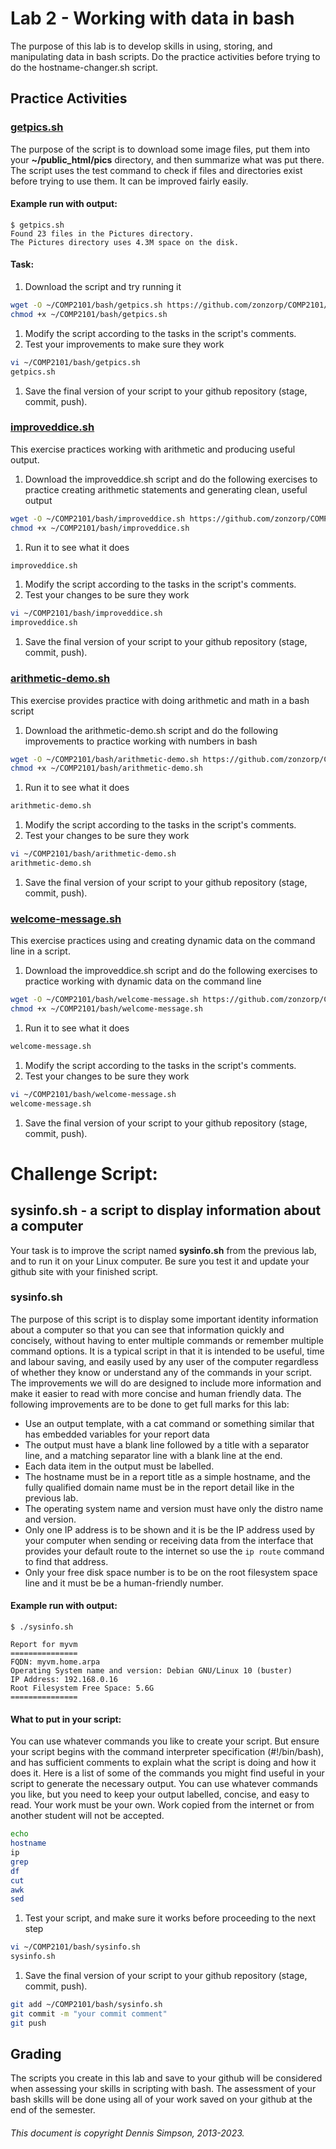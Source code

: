 # Lab 2 - Working with data in bash
The purpose of this lab is to develop skills in using, storing, and manipulating data in bash scripts. Do the practice activities before trying to do the hostname-changer.sh script.

## Practice Activities

### [getpics.sh](scripts-lab2/getpics.sh)
The purpose of the script is to download some image files, put them into your **~/public_html/pics** directory, and then summarize what was put there. The script uses the test command to check if files and directories exist before trying to use them. It can be improved fairly easily.

#### Example run with output:
```
$ getpics.sh
Found 23 files in the Pictures directory.
The Pictures directory uses 4.3M space on the disk.
```
#### Task:
1. Download the script and try running it
```bash
wget -O ~/COMP2101/bash/getpics.sh https://github.com/zonzorp/COMP2101/raw/main/Labs/bash/scripts-lab2/getpics.sh
chmod +x ~/COMP2101/bash/getpics.sh
```
1. Modify the script according to the tasks in the script's comments.
1. Test your improvements to make sure they work
```bash
vi ~/COMP2101/bash/getpics.sh
getpics.sh
```
1. Save the final version of your script to your github repository (stage, commit, push).

### [improveddice.sh](scripts-lab2/improveddice.sh)
This exercise practices working with arithmetic and producing useful output.
1. Download the improveddice.sh script and do the following exercises to practice creating arithmetic statements and generating clean, useful output
```bash
wget -O ~/COMP2101/bash/improveddice.sh https://github.com/zonzorp/COMP2101/raw/main/Labs/bash/scripts-lab2/improveddice.sh
chmod +x ~/COMP2101/bash/improveddice.sh
```
1. Run it to see what it does
```bash
improveddice.sh
```
1. Modify the script according to the tasks in the script's comments.
1. Test your changes to be sure they work
```bash
vi ~/COMP2101/bash/improveddice.sh
improveddice.sh
```
1. Save the final version of your script to your github repository (stage, commit, push).

### [arithmetic-demo.sh](scripts-lab2/arithmetic-demo.sh)
This exercise provides practice with doing arithmetic and math in a bash script
1. Download the arithmetic-demo.sh script and do the following improvements to practice working with numbers in bash
```bash
wget -O ~/COMP2101/bash/arithmetic-demo.sh https://github.com/zonzorp/COMP2101/raw/main/Labs/bash/scripts-lab2/arithmetic-demo.sh
chmod +x ~/COMP2101/bash/arithmetic-demo.sh
```
1. Run it to see what it does
```bash
arithmetic-demo.sh
```
1. Modify the script according to the tasks in the script's comments.
1. Test your changes to be sure they work
```bash
vi ~/COMP2101/bash/arithmetic-demo.sh
arithmetic-demo.sh
```
1. Save the final version of your script to your github repository (stage, commit, push).

### [welcome-message.sh](scripts-lab2/welcome-example.sh)
This exercise practices using and creating dynamic data on the command line in a script.
1. Download the improveddice.sh script and do the following exercises to practice working with dynamic data on the command line
```bash
wget -O ~/COMP2101/bash/welcome-message.sh https://github.com/zonzorp/COMP2101/raw/main/Labs/bash/scripts-lab2/welcome-example.sh
chmod +x ~/COMP2101/bash/welcome-message.sh
```
1. Run it to see what it does
```bash
welcome-message.sh
```
1. Modify the script according to the tasks in the script's comments.
1. Test your changes to be sure they work
```bash
vi ~/COMP2101/bash/welcome-message.sh
welcome-message.sh
```
1. Save the final version of your script to your github repository (stage, commit, push).


# Challenge Script:
## sysinfo.sh - a script to display information about a computer

Your task is to improve the script named **sysinfo.sh** from the previous lab, and to run it on your Linux computer. Be sure you test it and update your github site with your finished script.

### sysinfo.sh
The purpose of this script is to display some important identity information about a computer so that you can see that information quickly and concisely, without having to enter multiple commands or remember multiple command options. It is a typical script in that it is intended to be useful, time and labour saving, and easily used by any user of the computer regardless of whether they know or understand any of the commands in your script.
The improvements we will do are designed to include more information and make it easier to read with more concise and human friendly data. The following improvements are to be done to get full marks for this lab:
* Use an output template, with a cat command or something similar that has embedded variables for your report data
* The output must have a blank line followed by a title with a separator line, and a matching separator line with a blank line at the end.
* Each data item in the output must be labelled.
* The hostname must be in a report title as a simple hostname, and the fully qualified domain name must be in the report detail like in the previous lab.
* The operating system name and version must have only the distro name and version.
* Only one IP address is to be shown and it is be the IP address used by your computer when sending or receiving data from the interface that provides your default route to the internet so use the `ip route` command to find that address.
* Only your free disk space number is to be on the root filesystem space line and it must be be a human-friendly number.

#### Example run with output:
```
$ ./sysinfo.sh

Report for myvm
===============
FQDN: myvm.home.arpa
Operating System name and version: Debian GNU/Linux 10 (buster)
IP Address: 192.168.0.16 
Root Filesystem Free Space: 5.6G
===============

```

#### What to put in your script:
You can use whatever commands you like to create your script. But ensure your script begins with the command interpreter specification (#!/bin/bash), and has sufficient comments to explain what the script is doing and how it does it. Here is a list of some of the commands you might find useful in your script to generate the necessary output. You can use whatever commands you like, but you need to keep your output labelled, concise, and easy to read. Your work must be your own. Work copied from the internet or from another student will not be accepted.
```bash
echo
hostname
ip
grep
df
cut
awk
sed
```

1. Test your script, and make sure it works before proceeding to the next step
```bash
vi ~/COMP2101/bash/sysinfo.sh
sysinfo.sh
```

1. Save the final version of your script to your github repository (stage, commit, push).
```bash
git add ~/COMP2101/bash/sysinfo.sh
git commit -m "your commit comment"
git push
```

## Grading
The scripts you create in this lab and save to your github will be considered when assessing your skills in scripting with bash. The assessment of your bash skills will be done using all of your work saved on your github at the end of the semester.

###### This document is copyright Dennis Simpson, 2013-2023.
